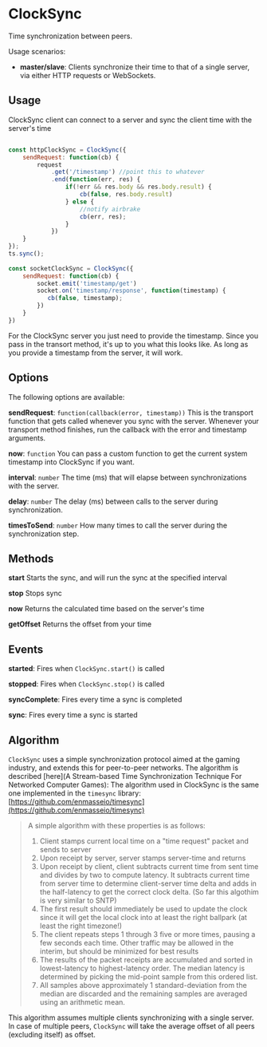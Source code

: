 # ClockSync

Time synchronization between peers.

Usage scenarios:

- **master/slave**: Clients synchronize their time to that of a single server,
  via either HTTP requests or WebSockets.

## Usage

ClockSync client can connect to a server and sync the client time with the server's time
```js

const httpClockSync = ClockSync({
    sendRequest: function(cb) {
        request
            .get('/timestamp') //point this to whatever 
            .end(function(err, res) {
                if(!err && res.body && res.body.result) {
                    cb(false, res.body.result)
                } else {
                    //notify airbrake
                    cb(err, res);
                }
            })
    }
});
ts.sync();
	
const socketClockSync = ClockSync({
    sendRequest: function(cb) {
        socket.emit('timestamp/get')
        socket.on('timestamp/response', function(timestamp) {
           cb(false, timestamp);
        })
    }
})

```

For the ClockSync server you just need to provide the timestamp. Since you pass in the transort method,
it's up to you what this looks like. As long as you provide a timestamp from the server, it will work.

## Options

The following options are available:

**sendRequest**: `function(callback(error, timestamp))`
This is the transport function that gets called whenever you sync with the server.
Whenever your transport method finishes, run the callback with the error and timestamp arguments.

**now**: `function`
You can pass a custom function to get the current system timestamp into ClockSync if you want.

**interval**: `number`
The time (ms) that will elapse between synchronizations with the server.

**delay**: `number`
The delay (ms) between calls to the server during synchronization.

**timesToSend**: `number`
How many times to call the server during the synchronization step.

## Methods

**start**
Starts the sync, and will run the sync at the specified interval

**stop**
Stops sync

**now**
Returns the calculated time based on the server's time

**getOffset**
Returns the offset from your time

## Events

**started**: Fires when `ClockSync.start()` is called

**stopped**: Fires when `ClockSync.stop()` is called

**syncComplete**: Fires every time a sync is completed

**sync**: Fires every time a sync is started

## Algorithm

`ClockSync` uses a simple synchronization protocol aimed at the gaming industry, and extends this for peer-to-peer networks. The algorithm is described [here](A Stream-based Time Synchronization Technique For Networked Computer Games):
The algorithm used in ClockSync is the same one implemented in the `timesync` library: [https://github.com/enmasseio/timesync](https://github.com/enmasseio/timesync)

> A simple algorithm with these properties is as follows:
>
> 1. Client stamps current local time on a "time request" packet and sends to server
> 2. Upon receipt by server, server stamps server-time and returns
> 3. Upon receipt by client, client subtracts current time from sent time and divides by two to compute latency. It subtracts current time from server time to determine client-server time delta and adds in the half-latency to get the correct clock delta. (So far this algothim is very similar to SNTP)
> 4. The first result should immediately be used to update the clock since it will get the local clock into at least the right ballpark (at least the right timezone!)
> 5. The client repeats steps 1 through 3 five or more times, pausing a few seconds each time. Other traffic may be allowed in the interim, but should be minimized for best results
> 6. The results of the packet receipts are accumulated and sorted in lowest-latency to highest-latency order. The median latency is determined by picking the mid-point sample from this ordered list.
> 7. All samples above approximately 1 standard-deviation from the median are discarded and the remaining samples are averaged using an arithmetic mean.

This algorithm assumes multiple clients synchronizing with a single server. In case of multiple peers, `ClockSync` will take the average offset of all peers (excluding itself) as offset.
